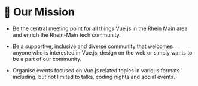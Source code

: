 # :rocket: Our Mission

- Be the central meeting point for all things Vue.js in the Rhein Main area and enrich the Rhein-Main tech community.

- Be a supportive, inclusive and diverse community that welcomes anyone who is interested in Vue.js, design on the web or simply wants to be a part of our community.

- Organise events focused on Vue.js related topics in various formats including, but not limited to talks, coding nights and social events.